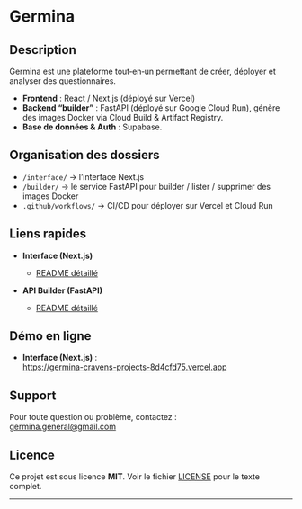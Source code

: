 # Germina

## Description

Germina est une plateforme tout‐en‐un permettant de créer, déployer et analyser des questionnaires.  
- **Frontend** : React / Next.js (déployé sur Vercel)  
- **Backend “builder”** : FastAPI (déployé sur Google Cloud Run), génère des images Docker via Cloud Build & Artifact Registry.  
- **Base de données & Auth** : Supabase.

## Organisation des dossiers

- `/interface/` → l’interface Next.js  
- `/builder/`   → le service FastAPI pour builder / lister / supprimer des images Docker  
- `.github/workflows/` → CI/CD pour déployer sur Vercel et Cloud Run

## Liens rapides

- **Interface (Next.js)**  
  - [README détaillé](interface/README.md)

- **API Builder (FastAPI)**  
  - [README détaillé](builder/README.md)

## Démo en ligne

- **Interface (Next.js)** :  
  https://germina-cravens-projects-8d4cfd75.vercel.app

## Support

Pour toute question ou problème, contactez :  
germina.general@gmail.com

## Licence

Ce projet est sous licence **MIT**. Voir le fichier [LICENSE](LICENSE) pour le texte complet.

---